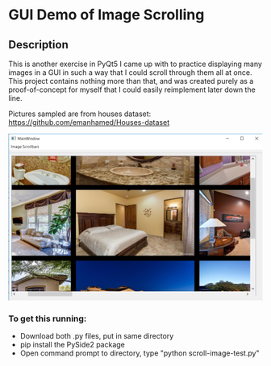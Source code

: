 # GUI Demo of Image Scrolling
## Description
This is another exercise in PyQt5 I came up with to practice displaying many images in a GUI in such a way that I could scroll through them all at once. This project contains nothing more than that, and was created purely as a proof-of-concept for myself that I could easily reimplement later down the line.

Pictures sampled are from houses dataset: https://github.com/emanhamed/Houses-dataset

![Screenshot of GUI](https://raw.githubusercontent.com/cehusted/GUI-image-scroll/master/House_scroll.PNG)

### To get this running:
* Download both .py files, put in same directory
* pip install the PySide2 package
* Open command prompt to directory, type "python scroll-image-test.py"

